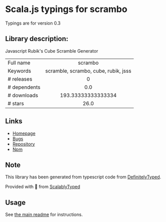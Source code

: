 
# Scala.js typings for scrambo

Typings are for version 0.3

## Library description:
Javascript Rubik's Cube Scramble Generator

|                    |                 |
| ------------------ | :-------------: |
| Full name          | scrambo |
| Keywords           | scramble, scrambo, cube, rubik, jsss |
| # releases         | 0 |
| # dependents       | 0.0 |
| # downloads        | 193.33333333333334 |
| # stars            | 26.0 |

## Links
- [Homepage](https://github.com/nickcolley/scrambo)
- [Bugs](https://github.com/nickcolley/scrambo/issues)
- [Repository](https://github.com/nickcolley/scrambo)
- [Npm](https://www.npmjs.com/package/scrambo)
    


## Note
This library has been generated from typescript code from [DefinitelyTyped](https://definitelytyped.org).

Provided with :purple_heart: from [ScalablyTyped](https://github.com/oyvindberg/ScalablyTyped)

## Usage
See [the main readme](../../readme.md) for instructions.



